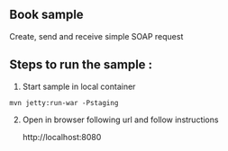 Book sample
--------------------

 Create, send and receive simple SOAP request

Steps to run the sample :
------------------------------------------

1. Start sample in local container

```shell script
mvn jetty:run-war -Pstaging
```

2. Open in browser following url and follow instructions
    
    http://localhost:8080
    
